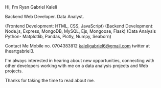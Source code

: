 Hi, I'm Ryan Gabriel Kaleli

Backend Web Developer.
Data Analyst.



(Frontend Development: HTML, CSS, JavaScript)
(Backend Development: Node.js, Express, MongoDB, MySQL, Ejs, Mongoose, Flask)
(Data Analysis Python- Matplotlib, Pandas, Plotly, Numpy, Seaborn) 

Contact Me
Mobile no. 0704383812
kaleligabriel6@gmail.com
twitter at iheartgabriel3.

I'm always interested in hearing about new opportunities, connecting with other developers working with me on a data analysis projects and Web projects. 

Thanks for taking the time to read about me. 












